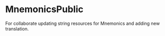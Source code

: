 # MnemonicsPublic
For collaborate updating string resources for Mnemonics and adding new translation.
